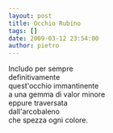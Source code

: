 ```yaml
---
layout: post
title: Occhio Rubino
tags: []
date: 2009-03-12 23:54:00
author: pietro
---
```

Includo per sempre<br/>definitivamente<br/>quest'occhio immantinente<br/>a una gemma di valor minore<br/>eppure traversata<br/>dall'arcobaleno<br/>che spezza ogni colore.
